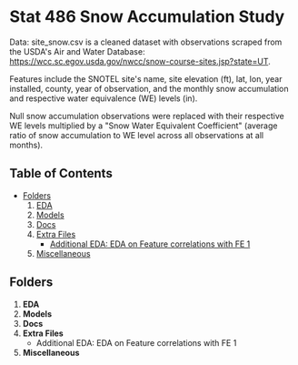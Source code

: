 # Stat 486 Snow Accumulation Study

Data: site_snow.csv is a cleaned dataset with observations scraped from the USDA's Air and Water Database: https://wcc.sc.egov.usda.gov/nwcc/snow-course-sites.jsp?state=UT.

Features include the SNOTEL site's name, site elevation (ft), lat, lon, year installed, county, year of observation, and the monthly snow accumulation and respective water equivalence (WE) levels (in).

Null snow accumulation observations were replaced with their respective WE levels multiplied by a "Snow Water Equivalent Coefficient" (average ratio of snow accumulation to WE level across all observations at all months).

## Table of Contents

- [Folders](#folders)
  1. [EDA](#eda)
  2. [Models](#models)
  3. [Docs](#docs)
  4. [Extra Files](#extra-files)
     - [Additional EDA: EDA on Feature correlations with FE 1](#additional-eda-eda-on-feature-correlations-with-fe-1)
  5. [Miscellaneous](#miscellaneous)

## Folders
1. **EDA**
2. **Models**
3. **Docs**
4. **Extra Files**
   - Additional EDA: EDA on Feature correlations with FE 1
5. **Miscellaneous**
